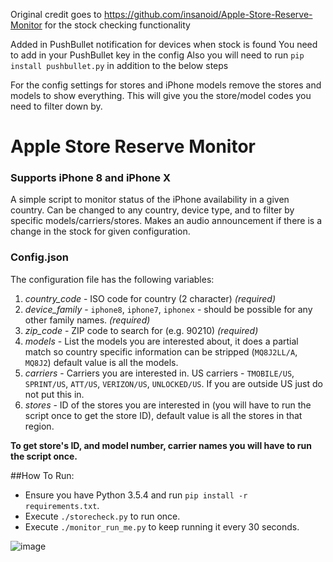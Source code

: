 Original credit goes to https://github.com/insanoid/Apple-Store-Reserve-Monitor for the stock checking functionality

Added in PushBullet notification for devices when stock is found
You need to add in your PushBullet key in the config
Also you will need to run `pip install pushbullet.py` in addition to the below steps

For the config settings for stores and iPhone models remove the stores and models to show everything.
This will give you the store/model codes you need to filter down by. 

# Apple Store Reserve Monitor
### Supports iPhone 8 and iPhone X

A simple script to monitor status of the iPhone availability in a given country. Can be changed to any country, device type, and to filter by specific models/carriers/stores. Makes an audio announcement if there is a change in the stock for given configuration. 

### Config.json

The configuration file has the following variables:

1. *country_code* - ISO code for country (2 character) *(required)*
2. *device_family* - `iphone8`, `iphone7`, `iphonex` - should be possible for any other family names. *(required)*
3. *zip_code* - ZIP code to search for (e.g. 90210) *(required)*
4. *models* - List the models you are interested about, it does a partial match so country specific information can be stripped (`MQ8J2LL/A`, `MQ8J2`) default value is all the models.
5. *carriers* - Carriers you are interested in. US carriers - `TMOBILE/US`, `SPRINT/US`, `ATT/US`, `VERIZON/US`, `UNLOCKED/US`. If you are outside US just do not put this in.
6. *stores* - ID of the stores you are interested in (you will have to run the script once to get the store ID), default value is all the stores in that region.

**To get store's ID, and model number, carrier names you will have to run the script once.**

##How To Run:
-  Ensure you have Python 3.5.4 and run `pip install -r requirements.txt`.
-  Execute `./storecheck.py` to run once.
-  Execute `./monitor_run_me.py` to keep running it every 30 seconds.

![image](listing.png)
